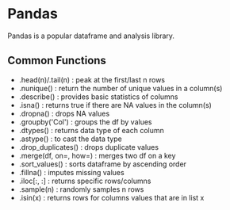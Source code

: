 # Pandas

Pandas is a popular dataframe and analysis library.

## Common Functions
* .head(n)/.tail(n) : peak at the first/last n rows
* .nunique() : return the number of unique values in a column(s)
* .describe() : provides basic statistics of columns
* .isna() : returns true if there are NA values in the column(s)
* .dropna() : drops NA values
* .groupby('Col') : groups the df by values
* .dtypes() : returns data type of each column
* .astype() : to cast the data type
* .drop_duplicates() : drops duplicate values
* .merge(df, on=, how=) : merges two df on a key
* .sort_values() : sorts dataframe by ascending order
* .fillna() : imputes missing values
* .iloc[:, :] : returns specific rows/columns
* .sample(n) : randomly samples n rows 
* .isin(x) : returns rows for columns values that are in list x
